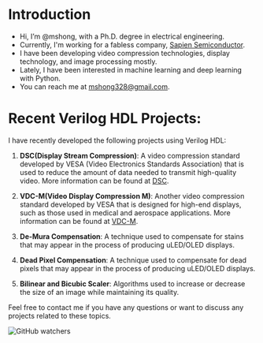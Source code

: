 # Introduction
- Hi, I’m @mshong, with a Ph.D. degree in electrical engineering.
- Currently, I'm working for a fabless company, [Sapien Semiconductor](http://www.sapien-semicon.com).
- I have been developing video compression technologies, display technology, and image processing mostly.
- Lately, I have been interested in machine learning and deep learning with Python.
- You can reach me at mshong328@gmail.com.
# Recent Verilog HDL Projects:
I have recently developed the following projects using Verilog HDL:

1. **DSC(Display Stream Compression)**: A video compression standard developed by VESA (Video Electronics Standards Association) that is used to reduce the amount of data needed to transmit high-quality video. More information can be found at [DSC](https://vesa.org/vesa-display-compression-codecs/#tab-dsc).

2. **VDC-M(Video Display Compression M)**: Another video compression standard developed by VESA that is designed for high-end displays, such as those used in medical and aerospace applications. More information can be found at [VDC-M](https://vesa.org/vesa-display-compression-codecs/#tab-vdc-m).

3. **De-Mura Compensation**: A technique used to compensate for stains that may appear in the process of producing uLED/OLED displays.

4. **Dead Pixel Compensation**: A technique used to compensate for dead pixels that may appear in the process of producing uLED/OLED displays.

5. **Bilinear and Bicubic Scaler**: Algorithms used to increase or decrease the size of an image while maintaining its quality.

Feel free to contact me if you have any questions or want to discuss any projects related to these topics.

![GitHub watchers](https://img.shields.io/github/watchers/mshong/mshong?style=social)
